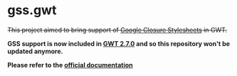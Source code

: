 gss.gwt
=======

~~This project aimed to bring support of [Google Closure Stylesheets](https://code.google.com/p/closure-stylesheets/) in GWT.~~

**GSS support is now included in [GWT 2.7.0](http://www.gwtproject.org/download.html) and so this repository won't be updated anymore.**

**Please refer to the [official documentation](http://www.gwtproject.org/doc/latest/DevGuideGssVsCss.html)**
